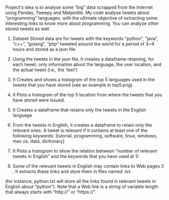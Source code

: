Project's idea  is to analyse some “big” data scrapped from the Internet using Pandas, Tweepy and
Matplotlib. 
My code analyse tweets about “programming” languages, with the ultimate objective of extracting some
interesting links to know more about programming. You can analyze other stored tweets as well 

1) Dataset
Stored data are for tweets with the keywords “python”, “java”, “c++”, “golang”, “php” tweeted around
the world for a period of 3~4 hours and stored as a json file 

2) Using the tweets in the json file, it creates a dataframe retaining, for each tweet, only information about the
language, the user location, and the actual tweet (i.e., the ‘text’)

3) It Creates and shows a histogram of the top 5 languages used in the tweets that you have stored (see an example in
top5.png). 
4) It Plots a histogram of the top 5 location from where the tweets that you have stored were issued.

5) It Creates a dataframe that retains only the tweets in the English language

6) From the tweets in English, it creates a dataframe to retain only the relevant ones. A tweet is relevant if it contains
at least one of the following keywords: [tutorial, programming, software, linux, windows, mac os, data,
dictionary]

7) It Plots a histogram to show the relation between “number of relevant tweets in English” and the keywords that
you have used at 1)

8) Some of the relevant tweets in English may contain links to Web pages 3 . It extracts these links and
store them in files named <language>.txt

(for instance, python.txt will store all the links found in relevant tweets in English about “python”).
Note that a Web link is a string of variable length that always starts with “http://” or “https://”.
